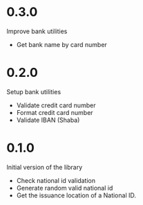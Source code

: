 # 0.3.0

Improve bank utilities

- Get bank name by card number

# 0.2.0

Setup bank utilities

- Validate credit card number
- Format credit card number
- Validate IBAN (Shaba)

#  0.1.0

Initial version of the library
- Check national id validation
- Generate random valid national id
- Get the issuance location of a National ID.
